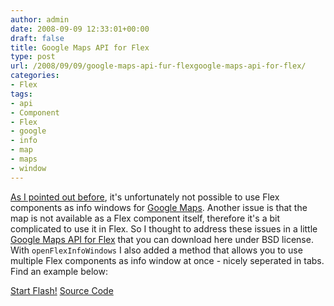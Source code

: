 ```yaml
---
author: admin
date: 2008-09-09 12:33:01+00:00
draft: false
title: Google Maps API for Flex
type: post
url: /2008/09/09/google-maps-api-fur-flexgoogle-maps-api-for-flex/
categories:
- Flex
tags:
- api
- Component
- Flex
- google
- info
- map
- maps
- window
---
```


[As I pointed out before](/?p=70), it's unfortunately not possible to use Flex components as info windows for [Google Maps](http://code.google.com/apis/maps/documentation/flash/).
Another issue is that the map is not available as a Flex component itself, therefore it's a bit complicated to use it in Flex.
So I thought to address these issues in a little [Google Maps API for Flex](/downloads/map4flex/srcview/map4flex.zip) that you can download here under BSD license.
With `openFlexInfoWindows` I also added a method that allows you to use multiple Flex components as info window at once - nicely seperated in tabs.
Find an example below:

[Start Flash!](/downloads/map4flex/example_openwindow.swf)
[Source Code](/downloads/map4flex/srcview/)
